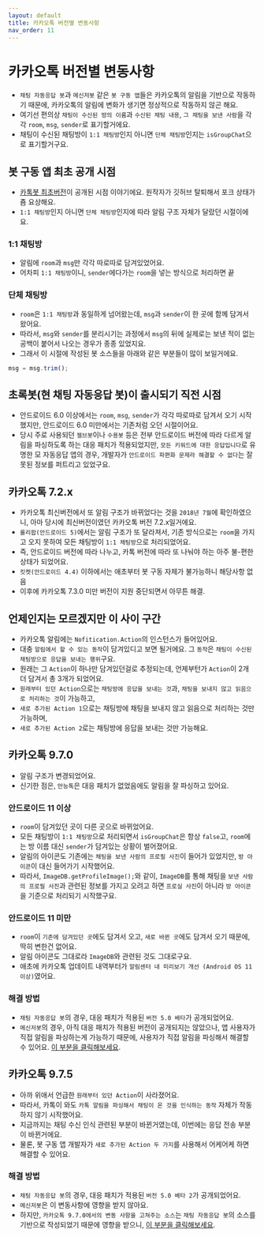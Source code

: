 ```yaml
---
layout: default
title: 카카오톡 버전별 변동사항
nav_order: 11
---
```


# 카카오톡 버전별 변동사항
*  `채팅 자동응답 봇`과 `메신저봇` 같은 `봇 구동 앱`들은 카카오톡의 알림을 기반으로 작동하기 때문에, 카카오톡의 알림에 변화가 생기면 정상적으로 작동하지 않곤 해요.
* 여기선 편의상 `채팅이 수신된 방의 이름`과 `수신된 채팅 내용`, `그 채팅을 보낸 사람`을 각각 `room`, `msg`, `sender`로 표기할거에요.
* 채팅이 수신된 채팅방이 `1:1 채팅방`인지 아니면 `단체 채팅방`인지는 `isGroupChat`으로 표기할거구요.


## 봇 구동 앱 최초 공개 시점
* [카톡봇 최초버전](https://github.com/ManDongI/ScriptableKakaoBot)이 공개된 시점 이야기에요. 원작자가 깃허브 탈퇴해서 포크 상태가 죰 요상해요.
* `1:1 채팅방`인지 아니면 `단체 채팅방`인지에 따라 알림 구조 자체가 달랐던 시절이에요.

### 1:1 채팅방
* 알림에 `room`과 `msg`만 각각 따로따로 담겨있었어요.
* 어차피 `1:1 채팅방`이니, `sender`에다가는 `room`을 넣는 방식으로 처리하면 끝

### 단체 채팅방
* `room`은 `1:1 채팅방`과 동일하게 넘어왔는데, `msg`과 `sender`이 한 곳에 함께 담겨서 왔어요.
* 따라서, `msg`와 `sender`를 분리시기는 과정에서 `msg`의 뒤에 실제로는 보낸 적이 없는 공백이 붙어서 나오는 경우가 종종 있었지요.
* 그래서 이 시절에 작성된 봇 소스들을 아래와 같은 부분들이 많이 보일거에요.

```javascript
msg = msg.trim();
```

## 초록봇(현 채팅 자동응답 봇)이 출시되기 직전 시점

* 안드로이드 6.0 이상에서는 `room`, `msg`, `sender`가 각각 따로따로 담겨서 오기 시작했지만, 안드로이드 6.0 미만에서는 기존처럼 오던 시절이어요.
* 당시 주로 사용되던 `젤브봇`이나 `수용봇` 등은 전부 안드로이드 버전에 따라 다르게 알림을 파싱하도록 하는 대응 패치가 적용되었지만, `모든 키워드에 대한 응답입니다`로 유명한 모 자동응답 앱의 경우, 개발자가 `안드로이드 파편화 문제라 해결할 수 없다`는 잘못된 정보를 퍼트리고 있었구요.

## 카카오톡 7.2.x

* 카카오톡 최신버전에서 또 알림 구조가 바뀌었다는 것을 `2018년 7월`에 확인하였으니, 아마 당시에 최신버전이였던 카카오톡 버전 7.2.x일거에요.
* `롤리팝(안드로이드 5)`에서는 알림 구조가 또 달라져서, 기존 방식으로는 `room`을 가지고 오지 못하여 모든 채팅방이 `1:1 채팅방`으로 처리되었어요.
* 즉, 안드로이드 버전에 따라 나누고, 카톡 버전에 따라 또 나눠야 하는 아주 불-편한 상태가 되었어요.
* `킷켓(안드로이드 4.4)` 이하에서는 애초부터 봇 구동 자체가 불가능하니 해당사항 없음
* 이후에 카카오톡 7.3.0 미만 버전이 지원 중단되면서 아무튼 해결.


## 언제인지는 모르겠지만 이 사이 구간

* 카카오톡 알림에는 `Nofitication.Action`의 인스턴스가 들어있어요.
* 대충 `알림에서 할 수 있는 동작`이 담겨있디고 보면 될거에요. 그 `동작`은 `채팅이 수신된 채팅방으로 응답을 보내는 행위`구요.
* 원래는 그 `Action`이 하나만 담겨있던걸로 추정되는데, 언제부턴가 `Action`이 2개 더 담겨서 총 3개가 되었어요.
* `원래부터 있던 Action`으로는 `채팅방에 응답을 보내는 것`과, `채팅을 보내지 않고 읽음으로 처리하는 것`이 가능하고,
* `새로 추가된 Action 1`으로는 채팅방에 채팅을 보내지 않고 읽음으로 처리하는 것만 가능하며,
* `새로 추가된 Action 2`로는 채팅방에 응답을 보내는 것만 가능해요.


## 카카오톡 9.7.0

* 알림 구조가 변경되었어요.
* 신기한 점은, `만능톡`은 대응 패치가 없었음에도 알림을 잘 파싱하고 있어요.

### 안드로이드 11 이상
* `room`이 담겨있던 곳이 다른 곳으로 바뀌었어요.
* 모든 채팅방이 `1:1 채팅방`으로 처리되면서 `isGroupChat`은 항상 `false`고, `room`에는 방 이름 대신 `sender`가 담겨있는 상황이 벌어졌어요.
* 알림의 아이콘도 기존에는 `채팅을 보낸 사람의 프로필 사진`이 들어가 있었지만, `방 아이콘`이 대신 들어가기 시작했어요.
* 따라서, `ImageDB.getProfileImage();`와 같이, `ImageDB`를 통해 채팅을 `보낸 사람의 프로필 사진`과 관련된 정보를 가지고 오려고 하면 `프로실 사진`이 아니라 `방 아이콘`을 기준으로 처리되기 시작했구요.

### 안드로이드 11 미만
* `room`이 `기존에 담겨있던 곳`에도 담겨서 오고, `새로 바뀐 곳`에도 담겨서 오기 때문에, 딱히 변한건 없어요.
* 알림 아이콘도 그대로라 `ImageDB`와 관련된 것도 그대로구요.
* 애초에 카카오톡 업데이트 내역부터가 `알림센터 내 미리보기 개선 (Android OS 11 이상)`였어요.

### 해결 방법
* `채팅 자동응답 봇`의 경우, 대응 패치가 적용된 `버전 5.0 베타`가 공개되었어요.
* `메신저봇`의 경우, 아직 대응 패치가 적용된 버전이 공개되지는 않았으나, 앱 사용자가 직접 알림을 파싱하는게 가능하기 때문에, 사용자가 직접 알림을 파싱해서 해결할 수 있어요. [이 부분을 클릭해보세요](https://cafe.naver.com/msgbot/2054).

## 카카오톡 9.7.5

* 아까 위애서 언급한 `원래부터 있던 Action`이 사라졌어요. 
* 따라서, 카톡이 와도 `카톡 알림을 파싱해서 채팅이 온 것을 인식하는 동작` 자체가 작동하지 않기 시작했어요.
* 지금까지는 채팅 수신 인식 관련된 부분이 바뀐거였는데, 이번에는 응답 전송 부분이 바뀐거에요.
* 물론, 봇 구동 앱 개발자가 `새로 추가된 Action 두 가지`를 사용해서 어케어케 하면 해결할 수 있어요.

### 해결 방법
* `채팅 자동응답 봇`의 경우, 대응 패치가 적용된 `버전 5.0 베타 2`가 공개되었어요.
* `메신저봇`은 이 변동사항에 영향을 받지 않아요.
* 하지만, `카카오톡 9.7.0에서의 변동 사항을 고쳐주는 소스`는 `채팅 자동응답 봇`의 소스를 기반으로 작성되었기 때문에 영향을 받으니, [이 부분을 클릭해보세요](https://cafe.naver.com/msgbot/2067).
